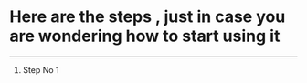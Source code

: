 
<h1>Here are the steps , just in case you are wondering how to start using it</h1>
<hr>
<ol>
  <li>Step No 1</li>
</ol>
